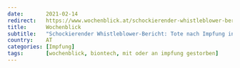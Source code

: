 ```yaml
---
date:       2021-02-14
redirect:   https://www.wochenblick.at/schockierender-whistleblower-bericht-tote-nach-impfung-in-berliner-heim/
title:      Wochenblick
subtitle:   "Schockierender Whistleblower-Bericht: Tote nach Impfung in Berliner Heim"
country:    AT
categories: [Impfung]
tags:       [wochenblick, biontech, mit oder an impfung gestorben]
---
```

